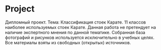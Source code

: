 # Project
Дипломный проект. Тема: Классификация стоек Карате. 11 классов наиболее используемых стоек Карате. Данная работа не претендует на наличие экспертного мнения по данной тематике. Собранная база фотографий и рисунков используется исключительно в учебных целях. Все материалы взяты из свободных (открытых) источников.
